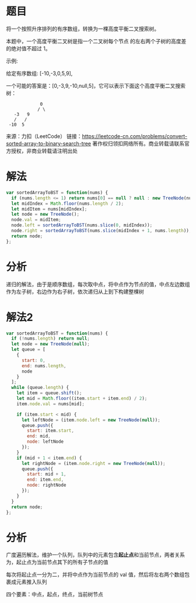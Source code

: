 
# 题目

将一个按照升序排列的有序数组，转换为一棵高度平衡二叉搜索树。

本题中，一个高度平衡二叉树是指一个二叉树每个节点 的左右两个子树的高度差的绝对值不超过 1。

示例:

给定有序数组: [-10,-3,0,5,9],

一个可能的答案是：[0,-3,9,-10,null,5]，它可以表示下面这个高度平衡二叉搜索树：

     			 0
     			/ \
       -3   9
       /   /
     -10  5
来源：力扣（LeetCode）
链接：https://leetcode-cn.com/problems/convert-sorted-array-to-binary-search-tree
著作权归领扣网络所有。商业转载请联系官方授权，非商业转载请注明出处

# 解法

```javascript
var sortedArrayToBST = function(nums) {
  if (nums.length <= 1) return nums[0] == null ? null : new TreeNode(nums[0]);
  let midIndex = Math.floor(nums.length / 2);
  let midItem = nums[midIndex];
  let node = new TreeNode();
  node.val = midItem;
  node.left = sortedArrayToBST(nums.slice(0, midIndex));
  node.right = sortedArrayToBST(nums.slice(midIndex + 1, nums.length));
  return node;
};
```

# 分析        

递归的解法，由于是顺序数组，每次取中点，将中点作为节点的值，中点左边数组作为左子树，右边作为右子树，依次递归从上到下构建整棵树

# 解法2

```javascript
var sortedArrayToBST = function(nums) {
  if (!nums.length) return null;
  let node = new TreeNode(null);
  let queue = [
    {
      start: 0,
      end: nums.length,
      node
    }
  ];
  while (queue.length) {
    let item = queue.shift();
    let mid = Math.floor((item.start + item.end) / 2);
    item.node.val = nums[mid];

    if (item.start < mid) {
      let leftNode = (item.node.left = new TreeNode(null));
      queue.push({
        start: item.start,
        end: mid,
        node: leftNode
      });
    }
    if (mid + 1 < item.end) {
      let rightNode = (item.node.right = new TreeNode(null));
      queue.push({
        start: mid + 1,
        end: item.end,
        node: rightNode
      });
    }
  }
  return node;
};
```

# 分析

广度遍历解法，维护一个队列，队列中的元素包含**起止点**和当前节点，两者关系为，起止点为当前节点其下的所有子节点的值

每次将起止点一分为二，并将中点作为当前节点的 val 值，然后将左右两个数组包裹成元素推入队列

四个要素：中点，起点，终点，当前树节点